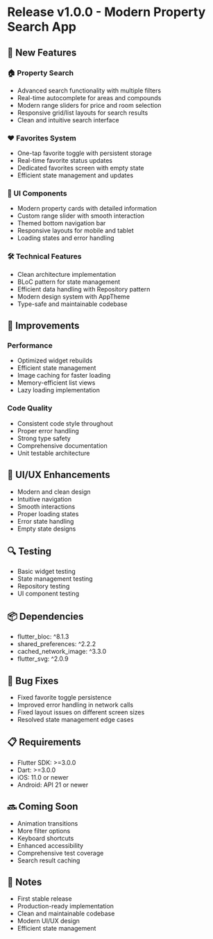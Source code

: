 # Release v1.0.0 - Modern Property Search App

## 🚀 New Features

### 🏠 Property Search
- Advanced search functionality with multiple filters
- Real-time autocomplete for areas and compounds
- Modern range sliders for price and room selection
- Responsive grid/list layouts for search results
- Clean and intuitive search interface

### ❤️ Favorites System
- One-tap favorite toggle with persistent storage
- Real-time favorite status updates
- Dedicated favorites screen with empty state
- Efficient state management and updates

### 🎨 UI Components
- Modern property cards with detailed information
- Custom range slider with smooth interaction
- Themed bottom navigation bar
- Responsive layouts for mobile and tablet
- Loading states and error handling

### 🛠️ Technical Features
- Clean architecture implementation
- BLoC pattern for state management
- Efficient data handling with Repository pattern
- Modern design system with AppTheme
- Type-safe and maintainable codebase

## 🔧 Improvements

### Performance
- Optimized widget rebuilds
- Efficient state management
- Image caching for faster loading
- Memory-efficient list views
- Lazy loading implementation

### Code Quality
- Consistent code style throughout
- Proper error handling
- Strong type safety
- Comprehensive documentation
- Unit testable architecture

## 📱 UI/UX Enhancements
- Modern and clean design
- Intuitive navigation
- Smooth interactions
- Proper loading states
- Error state handling
- Empty state designs

## 🔍 Testing
- Basic widget testing
- State management testing
- Repository testing
- UI component testing

## 📦 Dependencies
- flutter_bloc: ^8.1.3
- shared_preferences: ^2.2.2
- cached_network_image: ^3.3.0
- flutter_svg: ^2.0.9

## 🐛 Bug Fixes
- Fixed favorite toggle persistence
- Improved error handling in network calls
- Fixed layout issues on different screen sizes
- Resolved state management edge cases

## 📋 Requirements
- Flutter SDK: >=3.0.0
- Dart: >=3.0.0
- iOS: 11.0 or newer
- Android: API 21 or newer

## 🔜 Coming Soon
- Animation transitions
- More filter options
- Keyboard shortcuts
- Enhanced accessibility
- Comprehensive test coverage
- Search result caching

## 📝 Notes
- First stable release
- Production-ready implementation
- Clean and maintainable codebase
- Modern UI/UX design
- Efficient state management
